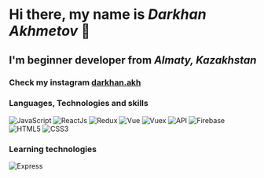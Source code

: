 # Hi there, my name is *Darkhan Akhmetov* 👋
## I'm beginner developer from *Almaty, Kazakhstan*
### Check my instagram [darkhan.akh](https://www.instagram.com/akh.darkhan/)
### Languages, Technologies and skills 
![JavaScript](https://img.shields.io/badge/-JavaScript-090909?style=for-the-badge&logo=JavaScript)
![ReactJs](https://img.shields.io/badge/-ReactJs-090909?style=for-the-badge&logo=React)
![Redux](https://img.shields.io/badge/-Redux-090909?style=for-the-badge&logo=Redux)
![Vue](https://img.shields.io/badge/-Vue.js-090909?style=for-the-badge&logo=vue.js)
![Vuex](https://img.shields.io/badge/-Vuex-090909?style=for-the-badge&logo=vuex)
![API](https://img.shields.io/badge/-REST&#032;API-090909?style=for-the-badge)
![Firebase](https://img.shields.io/badge/-Firebase-090909?style=for-the-badge&logo=Firebase)
![HTML5](https://img.shields.io/badge/-HTML-090909?style=for-the-badge&logo=html5)
![CSS3](https://img.shields.io/badge/-CSS-090909?style=for-the-badge&logo=css3)
### Learning technologies
![Express](https://img.shields.io/badge/-Express.js-090909?style=for-the-badge&logo=express)


<!--
**darkhanakh/darkhanakh** is a ✨ _special_ ✨ repository because its `README.md` (this file) appears on your GitHub profile.

Here are some ideas to get you started:

- 🔭 I’m currently working on ...
- 🌱 I’m currently learning ...
- 👯 I’m looking to collaborate on ...
- 🤔 I’m looking for help with ...
- 💬 Ask me about ...
- 📫 How to reach me: ...
- 😄 Pronouns: ...
- ⚡ Fun fact: ...
-->

